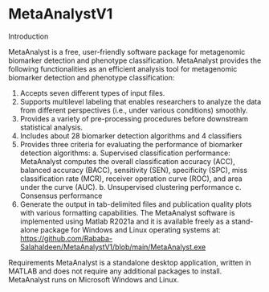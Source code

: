 # MetaAnalystV1
Introduction

MetaAnalyst is a free, user-friendly software package for metagenomic biomarker detection and phenotype classification. MetaAnalyst provides the following functionalities as an efficient analysis tool for metagenomic biomarker detection and phenotype classification:
1. Accepts seven different types of input files.
2. Supports multilevel labeling that enables researchers to analyze the data from different perspectives (i.e., under various conditions) smoothly.
3. Provides a variety of pre-processing procedures before downstream statistical analysis.
4. Includes about 28 biomarker detection algorithms and 4 classifiers
5. Provides three criteria for evaluating the performance of biomarker detection algorithms:
a. Supervised classification performance: MetaAnalyst computes the overall classification accuracy (ACC), balanced accuracy (BACC), sensitivity (SEN), specificity (SPC), miss classification rate (MCR), receiver operation curve (ROC), and area under the curve (AUC).
b. Unsupervised clustering performance
c. Consensus performance
6. Generate the output in tab-delimited files and publication quality plots with various formatting capabilities.
The MetaAnalyst software is implemented using Matlab R2021a and it is available freely as a stand-alone package for Windows and Linux operating systems at: https://github.com/Rababa-Salahaldeen/MetaAnalystV1/blob/main/MetaAnalyst.exe


Requirements
MetaAnalyst is a standalone desktop application, written in MATLAB and does not require any additional packages to install. MetaAnalyst runs on Microsoft Windows and Linux.
